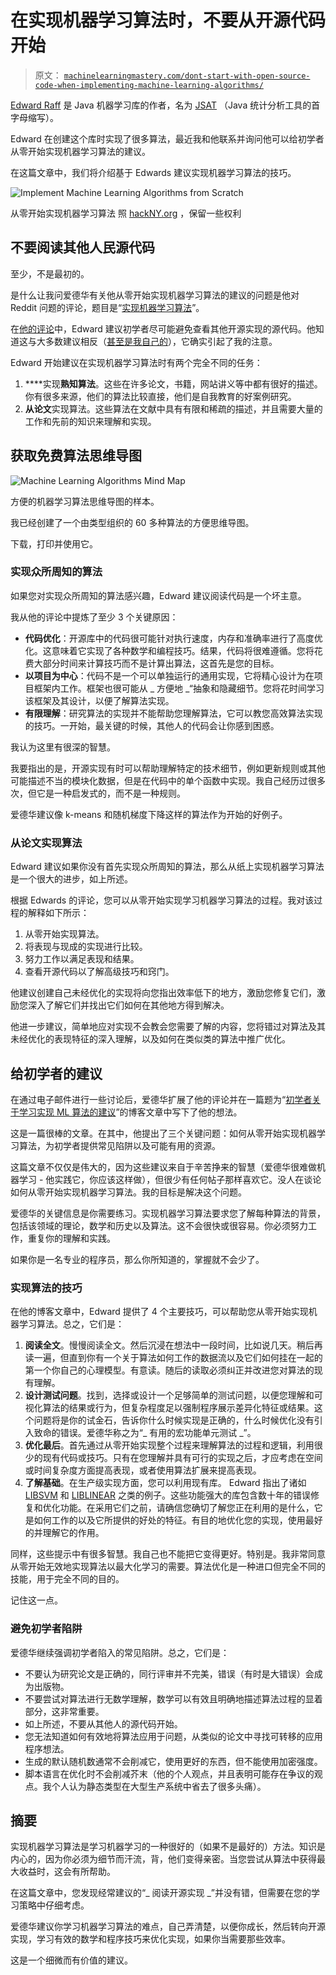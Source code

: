 # 在实现机器学习算法时，不要从开源代码开始

> 原文： [`machinelearningmastery.com/dont-start-with-open-source-code-when-implementing-machine-learning-algorithms/`](https://machinelearningmastery.com/dont-start-with-open-source-code-when-implementing-machine-learning-algorithms/)

[Edward Raff](https://www.linkedin.com/pub/edward-raff/40/920/99) 是 Java 机器学习库的作者，名为 [JSAT](https://code.google.com/p/java-statistical-analysis-tool/) （Java 统计分析工具的首字母缩写）。

Edward 在创建这个库时实现了很多算法，最近我和他联系并询问他可以给初学者从零开始实现机器学习算法的建议。

在这篇文章中，我们将介绍基于 Edwards 建议实现机器学习算法的技巧。

![Implement Machine Learning Algorithms from Scratch](https://3qeqpr26caki16dnhd19sv6by6v-wpengine.netdna-ssl.com/wp-content/uploads/2014/10/Implement-Machine-Learning-Algorithms-from-Scratch.jpg)

从零开始实现机器学习算法
照 [hackNY.org](http://www.flickr.com/photos/hackny/7036401939) ，保留一些权利

## 不要阅读其他人民源代码

至少，不是最初的。

是什么让我问爱德华有关他从零开始实现机器学习算法的建议的问题是他对 Reddit 问题的评论，题目是“[实现机器学习算法](http://www.reddit.com/r/MachineLearning/comments/2h94uj/implementing_machine_learning_algorithms/)”。

在[他的评论](http://www.reddit.com/r/MachineLearning/comments/2h94uj/implementing_machine_learning_algorithms/ckqrn1t)中，Edward 建议初学者尽可能避免查看其他开源实现的源代码。他知道这与大多数建议相反（[甚至是我自己的](http://machinelearningmastery.com/how-to-implement-a-machine-learning-algorithm/ "How to Implement a Machine Learning Algorithm")），它确实引起了我的注意。

Edward 开始建议在实现机器学习算法时有两个完全不同的任务：

1.  ****实现**熟知算法**。这些在许多论文，书籍，网站讲义等中都有很好的描述。你有很多来源，他们的算法比较直接，他们是自我教育的好案例研究。
2.  **从论文**实现算法。这些算法在文献中具有有限和稀疏的描述，并且需要大量的工作和先前的知识来理解和实现。

## 获取免费算法思维导图

![Machine Learning Algorithms Mind Map](img/2ce1275c2a1cac30a9f4eea6edd42d61.jpg)

方便的机器学习算法思维导图的样本。

我已经创建了一个由类型组织的 60 多种算法的方便思维导图。

下载，打印并使用它。

### 实现众所周知的算法

如果您对实现众所周知的算法感兴趣，Edward 建议阅读代码是一个坏主意。

我从他的评论中提炼了至少 3 个关键原因：

*   **代码优化**：开源库中的代码很可能针对执行速度，内存和准确率进行了高度优化。这意味着它实现了各种数学和编程技巧。结果，代码将很难遵循。您将花费大部分时间来计算技巧而不是计算出算法，这首先是您的目标。
*   **以项目为中心**：代码不是一个可以单独运行的通用实现，它将精心设计为在项目框架内工作。框架也很可能从 _ 方便地 _“抽象和隐藏细节。您将花时间学习该框架及其设计，以便了解算法实现。
*   **有限理解**：研究算法的实现并不能帮助您理解算法，它可以教您高效算法实现的技巧。一开始，最关键的时候，其他人的代码会让你感到困惑。

我认为这里有很深的智慧。

我要指出的是，开源实现有时可以帮助理解特定的技术细节，例如更新规则或其他可能描述不当的模块化数据，但是在代码中的单个函数中实现。我自己经历过很多次，但它是一种启发式的，而不是一种规则。

爱德华建议像 k-means 和随机梯度下降这样的算法作为开始的好例子。

### 从论文实现算法

Edward 建议如果你没有首先实现众所周知的算法，那么从纸上实现机器学习算法是一个很大的进步，如上所述。

根据 Edwards 的评论，您可以从零开始实现学习机器学习算法的过程。我对该过程的解释如下所示：

1.  从零开始实现算法。
2.  将表现与现成的实现进行比较。
3.  努力工作以满足表现和结果。
4.  查看开源代码以了解高级技巧和窍门。

他建议创建自己未经优化的实现将向您指出效率低下的地方，激励您修复它们，激励您深入了解它们并找出它们如何在其他地方得到解决。

他进一步建议，简单地应对实现不会教会您需要了解的内容，您将错过对算法及其未经优化的表现特征的深入理解，以及如何在类似类的算法中推广优化。

## 给初学者的建议

在通过电子邮件进行一些讨论后，爱德华扩展了他的评论并在一篇题为“[初学者关于学习实现 ML 算法的建议](http://jsatml.blogspot.com.au/2014/10/beginner-advice-on-learning-to.html)”的博客文章中写下了他的想法。

这是一篇很棒的文章。在其中，他提出了三个关键问题：如何从零开始实现机器学习算法，为初学者提供常见陷阱以及可能有用的资源。

这篇文章不仅仅是伟大的，因为这些建议来自于辛苦挣来的智慧（爱德华很难做机器学习 [](http://en.wikipedia.org/wiki/Learning_the_hard_way) - 他实践它，你应该这样做），但很少有任何帖子那样喜欢它。没人在谈论如何从零开始实现机器学习算法。我的目标是解决这个问题。

爱德华的关键信息是你需要练习。实现机器学习算法要求您了解每种算法的背景，包括该领域的理论，数学和历史以及算法。这不会很快或很容易。你必须努力工作，重复你的理解和实践。

如果你是一名专业的程序员，那么你所知道的，掌握就不会少了。

### 实现算法的技巧

在他的博客文章中，Edward 提供了 4 个主要技巧，可以帮助您从零开始实现机器学习算法。总之，它们是：

1.  **阅读全文**。慢慢阅读全文。然后沉浸在想法中一段时间​​，比如说几天。稍后再读一遍，但直到你有一个关于算法如何工作的数据流以及它们如何挂在一起的第一个你自己的心理模型。有意读。随后的读取必须纠正并改进您对算法的现有理解。
2.  **设计测试问题**。找到，选择或设计一个足够简单的测试问题，以便您理解和可视化算法的结果或行为，但复杂程度足以强制程序展示差异化特征或结果。这个问题将是你的试金石，告诉你什么时候实现是正确的，什么时候优化没有引入致命的错误。爱德华称之为“_ 有用的宏功能单元测试 _”。
3.  **优化最后**。首先通过从零开始实现整个过程来理解算法的过程和逻辑，利用很少的现有代码或技巧。只有在您理解并具有可行的实现之后，才应考虑在空间或时间复杂度方面提高表现，或者使用算法扩展来提高表现。
4.  **了解基础**。在生产级实现方面，您可以利用现有库。 Edward 指出了诸如 [LIBSVM](http://www.csie.ntu.edu.tw/~cjlin/libsvm/) 和 [LIBLINEAR](http://www.csie.ntu.edu.tw/~cjlin/liblinear/) 之类的例子。这些功能强大的库包含数十年的错误修复和优化功能。在采用它们之前，请确信您确切了解您正在利用的是什么，它是如何工作的以及它所提供的好处的特征。有目的地优化您的实现，使用最好的并理解它的作用。

同样，这些提示中有很多智慧。我自己也不能把它变得更好。特别是。我非常同意从零开始无效地实现算法以最大化学习的需要。算法优化是一种进口但完全不同的技能，用于完全不同的目的。

记住这一点。

### 避免初学者陷阱

爱德华继续强调初学者陷入的常见陷阱。总之，它们是：

*   不要认为研究论文是正确的，同行评审并不完美，错误（有时是大错误）会成为出版物。
*   不要尝试对算法进行无数学理解，数学可以有效且明确地描述算法过程的显着部分，这非常重要。
*   如上所述，不要从其他人的源代码开始。
*   您无法知道如何有效地将算法应用于问题，从类似的论文中寻找可转移的应用程序想法。
*   生成的默认随机数通常不会削减它，使用更好的东西，但不能使用加密强度。
*   脚本语言在优化时不会削减芥末（他的个人观点，并且表明可能存在争议的观点。我个人认为静态类型在大型生产系统中省去了很多头痛）。

## 摘要

实现机器学习算法是学习机器学习的一种很好的（如果不是最好的）方法。知识是内心的，因为你必须为细节而汗流，背，他们变得亲密。当您尝试从算法中获得最大收益时，这会有所帮助。

在这篇文章中，您发现经常建议的“_ 阅读开源实现 _”并没有错，但需要在您的学习策略中仔细考虑。

爱德华建议你学习机器学习算法的难点，自己弄清楚，以便你成长，然后转向开源实现，学习有效的数学和程序技巧来优化实现，如果你当需要那些效率。

这是一个细微而有价值的建议。